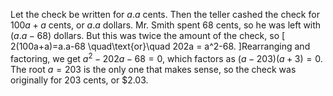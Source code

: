  Let the check be written for $a.a$ cents. Then the teller cashed the check for $100a+a$ cents, or $a.a$ dollars. Mr. Smith spent 68 cents, so he was left with $(a.a-68)$ dollars. But this was twice the amount of the check, so \[
2(100a+a)=a.a-68 \quad\text{or}\quad 202a = a^2-68.
\]Rearranging and factoring, we get $a^2-202a-68=0$, which factors as $(a-203)(a+3)=0$. The root $a=203$ is the only one that makes sense, so the check was originally for $203$ cents, or $\$2.03$.